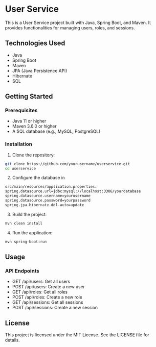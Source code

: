 # User Service
This is a User Service project built with Java, Spring Boot, and Maven. It provides functionalities for managing users, roles, and sessions.  
## Technologies Used
- Java
- Spring Boot
- Maven
- JPA (Java Persistence API)
- Hibernate
- SQL
## Getting Started
### Prerequisites
- Java 11 or higher
- Maven 3.6.0 or higher
- A SQL database (e.g., MySQL, PostgreSQL)
### Installation
1. Clone the repository:
```sh
git clone https://github.com/yourusername/userservice.git
cd userservice
```
2. Configure the database in
```sh
src/main/resources/application.properties:  
spring.datasource.url=jdbc:mysql://localhost:3306/yourdatabase
spring.datasource.username=yourusername
spring.datasource.password=yourpassword
spring.jpa.hibernate.ddl-auto=update
```
3. Build the project:
```sh
mvn clean install
```
4. Run the application:
```sh
mvn spring-boot:run
```
## Usage
### API Endpoints
- GET /api/users: Get all users
- POST /api/users: Create a new user
- GET /api/roles: Get all roles
- POST /api/roles: Create a new role
- GET /api/sessions: Get all sessions
- POST /api/sessions: Create a new session

## License
This project is licensed under the MIT License. See the LICENSE file for details.
